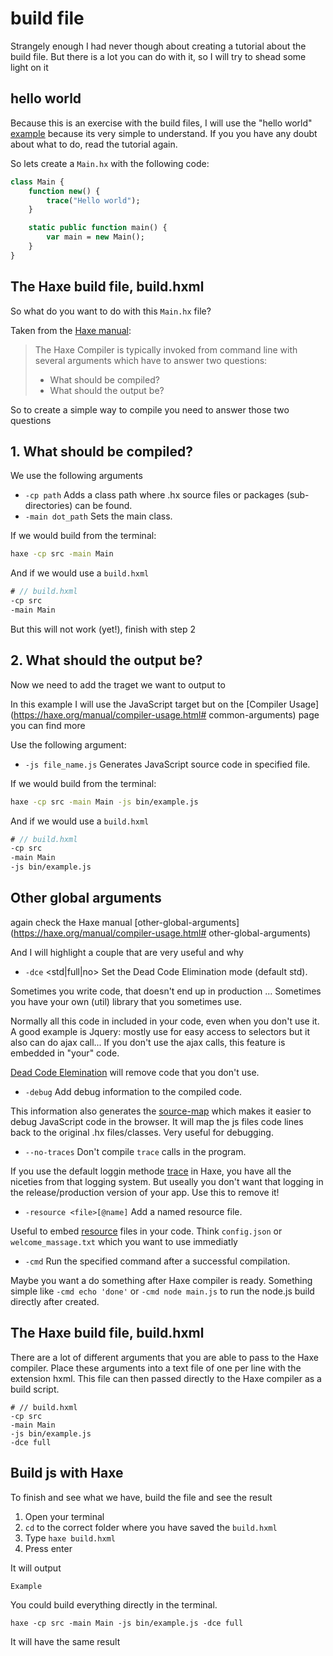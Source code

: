 # build file

Strangely enough I had never though about creating a tutorial about the build file.
But there is a lot you can do with it, so I will try to shead some light on it

## hello world

Because this is an exercise with the build files, I will use the "hello world" [example](../00helloworld) because its very simple to understand. If you you have any doubt about what to do, read the tutorial again.

So lets create a `Main.hx` with the following code:

```haxe
class Main {
	function new() {
		trace("Hello world");
	}

	static public function main() {
		var main = new Main();
	}
}
```

## The Haxe build file, build.hxml

So what do you want to do with this `Main.hx` file?

Taken from the [Haxe manual](https://haxe.org/manual/compiler-usage.html):

> The Haxe Compiler is typically invoked from command line with several arguments which have to answer two questions:
>
> - What should be compiled?
> - What should the output be?

So to create a simple way to compile you need to answer those two questions

## 1. What should be compiled?

We use the following arguments

- `-cp path` Adds a class path where .hx source files or packages (sub-directories) can be found.
- `-main dot_path` Sets the main class.

If we would build from the terminal:

```bash
haxe -cp src -main Main
```

And if we would use a `build.hxml`

```haxe
# // build.hxml
-cp src
-main Main
```

But this will not work (yet!), finish with step 2

## 2. What should the output be?

Now we need to add the traget we want to output to

In this example I will use the JavaScript target but on the [Compiler Usage](https://haxe.org/manual/compiler-usage.html# common-arguments) page you can find more

Use the following argument:

- `-js file_name.js` Generates JavaScript source code in specified file.

If we would build from the terminal:

```bash
haxe -cp src -main Main -js bin/example.js
```

And if we would use a `build.hxml`

```haxe
# // build.hxml
-cp src
-main Main
-js bin/example.js
```

## Other global arguments

again check the Haxe manual [other-global-arguments](https://haxe.org/manual/compiler-usage.html# other-global-arguments)

And I will highlight a couple that are very useful and why

- `-dce` <std|full|no> Set the Dead Code Elimination mode (default std).

Sometimes you write code, that doesn't end up in production ... Sometimes you have your own (util) library that you sometimes use.

Normally all this code in included in your code, even when you don't use it. A good example is Jquery: mostly use for easy access to selectors but it also can do ajax call... If you don't use the ajax calls, this feature is embedded in "your" code.

[Dead Code Elemination](https://haxe.org/manual/cr-dce.html) will remove code that you don't use.

- `-debug` Add debug information to the compiled code.

This information also generates the [source-map](https://haxe.org/manual/debugging-source-map.html) which makes it easier to debug JavaScript code in the browser. It will map the js files code lines back to the original .hx files/classes. Very useful for debugging.

- `--no-traces` Don't compile `trace` calls in the program.

If you use the default loggin methode [trace](https://haxe.org/manual/debugging-trace-log.html) in Haxe, you have all the niceties from that logging system.
But useally you don't want that logging in the release/production version of your app. Use this to remove it!

- `-resource <file>[@name]` Add a named resource file.

Useful to embed [resource](https://haxe.org/manual/cr-resources.html) files in your code. Think `config.json` or `welcome_massage.txt` which you want to use immediatly

- `-cmd` Run the specified command after a successful compilation.

Maybe you want a do something after Haxe compiler is ready. Something simple like `-cmd echo 'done'` or `-cmd node main.js` to run the node.js build directly after created.

## The Haxe build file, build.hxml

There are a lot of different arguments that you are able to pass to the Haxe compiler.
Place these arguments into a text file of one per line with the extension hxml. This file can then passed directly to the Haxe compiler as a build script.

```
# // build.hxml
-cp src
-main Main
-js bin/example.js
-dce full
```

## Build js with Haxe

To finish and see what we have, build the file and see the result

1. Open your terminal
2. `cd` to the correct folder where you have saved the `build.hxml`
3. Type `haxe build.hxml`
4. Press enter

It will output

    Example

You could build everything directly in the terminal.

```
haxe -cp src -main Main -js bin/example.js -dce full
```

It will have the same result
